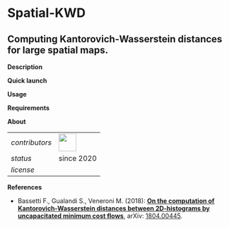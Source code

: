 Spatial-KWD
===========

Computing Kantorovich-Wasserstein distances for large spatial maps.
---

**<a name="Description"></a>Description**

**<a name="Quick-launch"></a>Quick launch**

**<a name="Usage"></a>Usage**

**<a name="Requirements"></a>Requirements**

**<a name="About"></a>About**

<table align="center">
    <tr> <td align="left"><i>contributors</i></td> 
    <td align="left" valign="middle">
<a href="https://github.com/stegua"><img src="https://github.com/stegua.png" width="40"></a>
</td>  </tr> 
    <!-- <tr> <td align="left"><i>version</i></td> <td align="left"> </td> </tr> -->
    <tr> <td align="left"><i>status</i></td> <td align="left">since 2020</td> </tr> 
    <tr> <td align="left"><i>license</i></td> <td align="left"><!-- <a href="https://joinup.ec.europa.eu/sites/default/files/custom-page/attachment/2020-03/EUPL-1.2%20EN.txt">EUPL</a>--> <i></i></td> </tr> 
</table>

**<a name="References"></a>References** 

* Bassetti F., Gualandi S., Veneroni M. (2018): [**On the computation of Kantorovich-Wasserstein distances between 2D-histograms by uncapacitated minimum cost flows**](https://arxiv.org/pdf/1804.00445.pdf), arXiv: [1804.00445](https://arxiv.org/abs/1804.00445).
